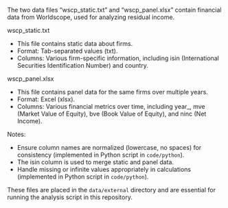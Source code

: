 The two data files “wscp_static.txt” and “wscp_panel.xlsx” contain financial data from Worldscope, used for analyzing residual income.

wscp_static.txt
 - This file contains static data about firms.
 - Format: Tab-separated values (txt).
 - Columns: Various firm-specific information, including isin (International Securities Identification Number) and country.

wscp_panel.xlsx
 - This file contains panel data for the same firms over multiple years.
 - Format: Excel (xlsx).
- Columns: Various financial metrics over time, including year_, mve (Market Value of Equity), bve (Book Value of Equity), and ninc (Net Income).

Notes:
 - Ensure column names are normalized (lowercase, no spaces) for consistency (implemented in Python script in `code/python`).
 - The isin column is used to merge static and panel data.
 - Handle missing or infinite values appropriately in calculations (implemented in Python script in `code/python`).

These files are placed in the `data/external` directory and are essential for running the analysis script in this repository.